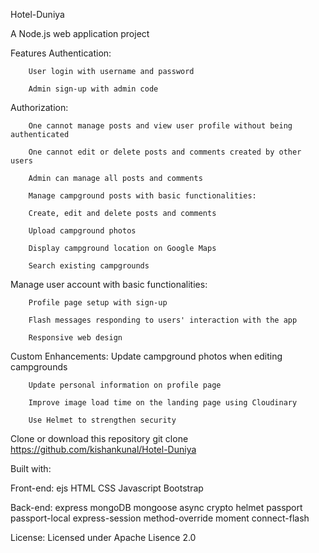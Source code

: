 Hotel-Duniya

A Node.js web application project


Features
Authentication:

        User login with username and password

        Admin sign-up with admin code

Authorization:

        One cannot manage posts and view user profile without being authenticated

        One cannot edit or delete posts and comments created by other users

        Admin can manage all posts and comments

        Manage campground posts with basic functionalities:

        Create, edit and delete posts and comments

        Upload campground photos

        Display campground location on Google Maps

        Search existing campgrounds
		

Manage user account with basic functionalities:


        Profile page setup with sign-up

        Flash messages responding to users' interaction with the app

        Responsive web design

Custom Enhancements:
        Update campground photos when editing campgrounds

        Update personal information on profile page

        Improve image load time on the landing page using Cloudinary

        Use Helmet to strengthen security


Clone or download this repository
        git clone https://github.com/kishankunal/Hotel-Duniya


Built with:

Front-end:
         ejs
		 HTML
		 CSS
		 Javascript
         Bootstrap
		
		
Back-end:
        express
        mongoDB
        mongoose
        async
        crypto
        helmet
        passport
        passport-local
        express-session
        method-override
        moment
        connect-flash

License:
        Licensed under Apache Lisence 2.0